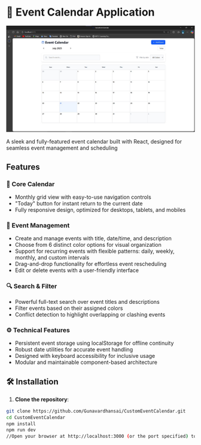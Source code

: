 # 📅 Event Calendar Application

![Calendar UI Preview](./CustomEventCalendarImage.jpg)<!-- Replace with your actual screenshot -->

A sleek and fully-featured event calendar built with React, designed for seamless event management and scheduling

##  Features

### 📅 Core Calendar
- Monthly grid view with easy-to-use navigation controls
- "Today" button for instant return to the current date
- Fully responsive design, optimized for desktops, tablets, and mobiles

### 🎯 Event Management
- Create and manage events with title, date/time, and description
- Choose from 6 distinct color options for visual organization
- Support for recurring events with flexible patterns: daily, weekly, monthly, and custom intervals
- Drag-and-drop functionality for effortless event rescheduling
- Edit or delete events with a user-friendly interface

### 🔍 Search & Filter
- Powerful full-text search over event titles and descriptions
- Filter events based on their assigned colors
- Conflict detection to highlight overlapping or clashing events

### ⚙️ Technical Features
- Persistent event storage using localStorage for offline continuity
- Robust date utilities for accurate event handling
- Designed with keyboard accessibility for inclusive usage
- Modular and maintainable component-based architecture

## 🛠️ Installation

1. **Clone the repository**:
```bash
git clone https://github.com/Gunavardhansai/CustomEventCalendar.git
cd CustomEventCalendar
npm install
npm run dev
//Open your browser at http://localhost:3000 (or the port specified) to start using the calendar.
